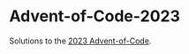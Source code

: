 # Advent-of-Code-2023

Solutions to the [2023 Advent-of-Code](https://adventofcode.com/2023 "2023 Advent-of-Code").
